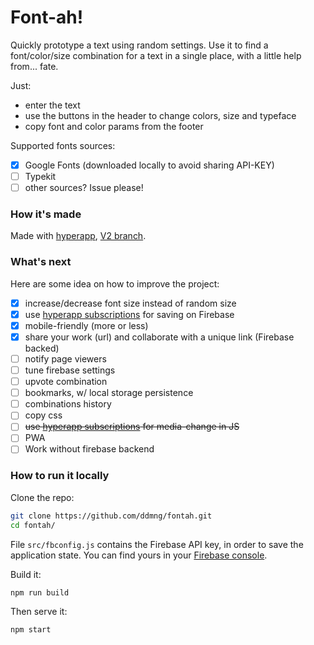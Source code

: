 # Font-ah!

Quickly prototype a text using random settings. Use it to find a font/color/size combination for a text in a single place, with a little help from... fate.

Just:
* enter the text
* use the buttons in the header to change colors, size and typeface
* copy font and color params from the footer

Supported fonts sources:
* [x] Google Fonts (downloaded locally to avoid sharing API-KEY)
* [ ] Typekit
* [ ] other sources? Issue please!

### How it's made
Made with [hyperapp](https://github.com/jorgebucaran/hyperapp), [V2 branch](https://github.com/jorgebucaran/hyperapp/pull/726).

### What's next

Here are some idea on how to improve the project:

* [x] increase/decrease font size instead of random size
* [x] use [hyperapp subscriptions](https://github.com/jorgebucaran/hyperapp/issues/752) for saving on Firebase
* [x] mobile-friendly (more or less)
* [x] share your work (url) and collaborate with a unique link (Firebase backed)
* [ ] notify page viewers
* [ ] tune firebase settings
* [ ] upvote combination
* [ ] bookmarks, w/ local storage persistence
* [ ] combinations history
* [ ] copy css
* [ ] ~~use [hyperapp subscriptions](https://github.com/jorgebucaran/hyperapp/issues/752) for media-change in JS~~
* [ ] PWA
* [ ] Work without firebase backend

### How to run it locally
Clone the repo:
```sh
git clone https://github.com/ddmng/fontah.git
cd fontah/
```

File `src/fbconfig.js` contains the Firebase API key, in order to save the application state. You can find yours in your [Firebase console](https://console.firebase.google.com/).

Build it:
```sh
npm run build
```

Then serve it:
```sh
npm start
```